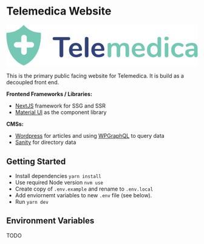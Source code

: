 # Telemedica Website

![Logo](./public/images/logo.svg)

This is the primary public facing website for Telemedica. It is build as a decoupled front end.

**Frontend Frameworks / Libraries:**

- [NextJS](https://nextjs.org/docs) framework for SSG and SSR
- [Material UI](https://mui.com/material-ui/getting-started) as the component library

**CMSs:**

- [Wordpress](https://admin.telemedicallc.com) for articles and using [WPGraphQL](https://www.wpgraphql.com/docs/introduction) to query data
- [Sanity](https://www.sanity.io/docs/groq) for directory data

## Getting Started

- Install dependencies `yarn install`
- Use required Node version `nvm use`
- Create copy of `.env.example` and rename to `.env.local`
- Add enviornemt variables to new `.env` file (see below).
- Run `yarn dev`

## Environment Variables

TODO
